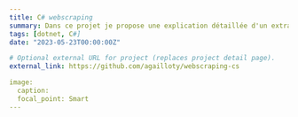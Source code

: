 ```yaml
---
title: C# webscraping
summary: Dans ce projet je propose une explication détaillée d'un extrait de code C# qui utilise la bibliothèque HtmlAgilityPack pour extraire des informations sur des offres d'emploi que nous sérialisons en Json.
tags: [dotnet, C#]
date: "2023-05-23T00:00:00Z"

# Optional external URL for project (replaces project detail page).
external_link: https://github.com/agailloty/webscraping-cs

image:
  caption: 
  focal_point: Smart
---
```

